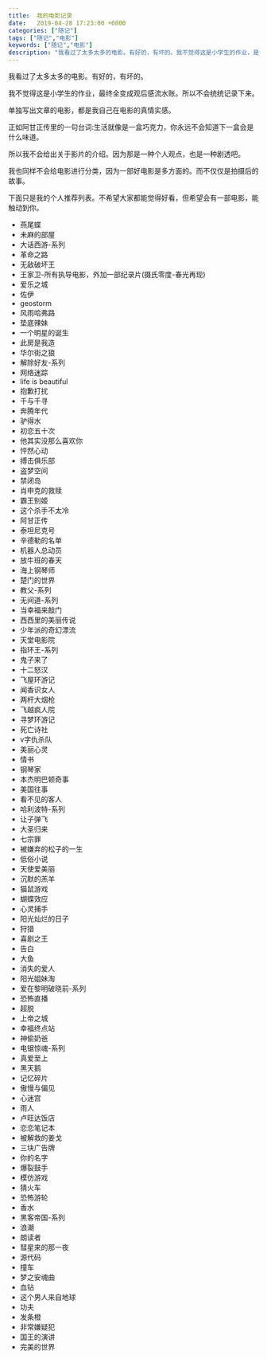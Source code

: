 ```yaml
---
title:  我的电影记录
date:   2019-04-28 17:23:00 +0800
categories: ["随记"]
tags: ["随记","电影"]
keywords: ["随记","电影"]
description: "我看过了太多太多的电影。有好的，有坏的。我不觉得这是小学生的作业，是观后感流水账。所以不会统统记录下来。单独写出文章的电影，都是我自己在电影的真情实感。正如阿甘正传里的一句台词:你永远也不会知道下一口糖果会是什么味道。下面只是我的个人推荐列表。不希望大家都能觉得好看，但希望会有一部电影，能触动到你"
---
```



我看过了太多太多的电影。有好的，有坏的。

我不觉得这是小学生的作业，最终全变成观后感流水账。所以不会统统记录下来。

单独写出文章的电影，都是我自己在电影的真情实感。

正如阿甘正传里的一句台词:生活就像是一盒巧克力，你永远不会知道下一盒会是什么味道。

所以我不会给出关于影片的介绍。因为那是一种个人观点，也是一种剧透吧。

我也同样不会给电影进行分类，因为一部好电影是多方面的。而不仅仅是拍摄后的故事。

下面只是我的个人推荐列表。不希望大家都能觉得好看，但希望会有一部电影，能触动到你。

- 燕尾蝶
- 未麻的部屋
- 大话西游-系列
- 革命之路
- 无敌破坏王
- 王家卫-所有执导电影，外加一部纪录片(摄氏零度-春光再现)
- 爱乐之城
- 佐伊
- geostorm
- 风雨哈弗路
- 垫底辣妹
- 一个明星的诞生
- 此房是我造
- 华尔街之狼
- 解除好友-系列
- 网络迷踪
- life is beautiful
- 抱歉打扰
- 千与千寻
- 奔腾年代
- 驴得水
- 初恋五十次
- 他其实没那么喜欢你
- 怦然心动
- 搏击俱乐部
- 盗梦空间
- 禁闭岛
- 肖申克的救赎
- 霸王别姬
- 这个杀手不太冷
- 阿甘正传
- 泰坦尼克号
- 辛德勒的名单
- 机器人总动员
- 放牛班的春天
- 海上钢琴师
- 楚门的世界
- 教父-系列
- 无间道-系列
- 当幸福来敲门
- 西西里的美丽传说
- 少年派的奇幻漂流
- 天堂电影院
- 指环王-系列
- 鬼子来了
- 十二怒汉
- 飞屋环游记
- 闻香识女人
- 两杆大烟枪
- 飞越疯人院
- 寻梦环游记
- 死亡诗社
- v字仇杀队
- 美丽心灵
- 情书
- 钢琴家
- 本杰明巴顿奇事
- 美国往事
- 看不见的客人
- 哈利波特-系列
- 让子弹飞
- 大圣归来
- 七宗罪
- 被嫌弃的松子的一生
- 低俗小说
- 天使爱美丽
- 沉默的羔羊
- 猫鼠游戏
- 蝴蝶效应
- 心灵捕手
- 阳光灿烂的日子
- 狩猎
- 喜剧之王
- 告白
- 大鱼
- 消失的爱人
- 阳光姐妹淘
- 爱在黎明破晓前-系列
- 恐怖直播
- 超脱
- 上帝之城
- 幸福终点站
- 神偷奶爸
- 电锯惊魂-系列
- 真爱至上
- 黑天鹅
- 记忆碎片
- 傲慢与偏见
- 心迷宫
- 雨人
- 卢旺达饭店
- 恋恋笔记本
- 被解救的姜戈
- 三块广告牌
- 你的名字
- 爆裂鼓手
- 模仿游戏
- 猜火车
- 恐怖游轮
- 香水
- 黑客帝国-系列
- 浪潮
- 朗读者
- 彗星来的那一夜
- 源代码
- 撞车
- 梦之安魂曲
- 血钻
- 这个男人来自地球
- 功夫
- 发条橙
- 非常嫌疑犯
- 国王的演讲
- 完美的世界